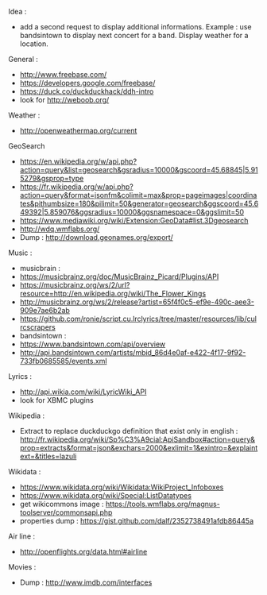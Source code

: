 Idea : 
* add a second request to display additional informations. Example :  use bandsintown to display next concert for a band. Display weather for a location.

General : 
* http://www.freebase.com/
* https://developers.google.com/freebase/
* https://duck.co/duckduckhack/ddh-intro
* look for http://weboob.org/

Weather :
* http://openweathermap.org/current

GeoSearch
* https://en.wikipedia.org/w/api.php?action=query&list=geosearch&gsradius=10000&gscoord=45.68845|5.915279&gsprop=type
* https://fr.wikipedia.org/w/api.php?action=query&format=jsonfm&colimit=max&prop=pageimages|coordinates&pithumbsize=180&pilimit=50&generator=geosearch&ggscoord=45.649392|5.859076&ggsradius=10000&ggsnamespace=0&ggslimit=50
* https://www.mediawiki.org/wiki/Extension:GeoData#list.3Dgeosearch
* http://wdq.wmflabs.org/
* Dump : http://download.geonames.org/export/

Music : 
* musicbrain : 
* https://musicbrainz.org/doc/MusicBrainz_Picard/Plugins/API
* https://musicbrainz.org/ws/2/url?resource=http://en.wikipedia.org/wiki/The_Flower_Kings
* http://musicbrainz.org/ws/2/release?artist=65f4f0c5-ef9e-490c-aee3-909e7ae6b2ab
* https://github.com/ronie/script.cu.lrclyrics/tree/master/resources/lib/culrcscrapers
* bandsintown :
* https://www.bandsintown.com/api/overview
* http://api.bandsintown.com/artists/mbid_86d4e0af-e422-4f17-9f92-733fb0685585/events.xml

Lyrics :
* http://api.wikia.com/wiki/LyricWiki_API
* look for XBMC plugins

Wikipedia :
* Extract to replace duckduckgo definition that exist only in english : http://fr.wikipedia.org/wiki/Sp%C3%A9cial:ApiSandbox#action=query&prop=extracts&format=json&exchars=2000&exlimit=1&exintro=&explaintext=&titles=lazuli

Wikidata :
* https://www.wikidata.org/wiki/Wikidata:WikiProject_Infoboxes 
* https://www.wikidata.org/wiki/Special:ListDatatypes
* get wikicommons image : https://tools.wmflabs.org/magnus-toolserver/commonsapi.php
* properties dump : https://gist.github.com/dalf/2352738491afdb86445a

Air line : 
* http://openflights.org/data.html#airline

Movies : 
* Dump : http://www.imdb.com/interfaces
